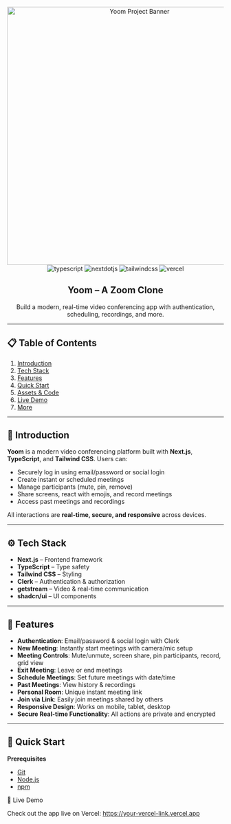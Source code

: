 <div align="center">
  <br />
    <a href="https://your-vercel-link.vercel.app" target="_blank">
      <img src="https://github.com/sanemi07/yoom/assets/your-banner-image" alt="Yoom Project Banner" width="600">
    </a>
  
  <br />

  <div>
    <img src="https://img.shields.io/badge/-TypeScript-black?style=for-the-badge&logoColor=white&logo=typescript&color=3178C6" alt="typescript" />
    <img src="https://img.shields.io/badge/-Next_JS-black?style=for-the-badge&logoColor=white&logo=nextdotjs&color=000000" alt="nextdotjs" />
    <img src="https://img.shields.io/badge/-Tailwind_CSS-black?style=for-the-badge&logoColor=white&logo=tailwindcss&color=06B6D4" alt="tailwindcss" />
    <img src="https://img.shields.io/badge/-Vercel-black?style=for-the-badge&logoColor=white&logo=vercel&color=000000" alt="vercel" />
  </div>

  <h2 align="center">Yoom – A Zoom Clone</h2>

  <div align="center">
    Build a modern, real-time video conferencing app with authentication, scheduling, recordings, and more.
  </div>
</div>

---

## 📋 Table of Contents

1. [Introduction](#introduction)  
2. [Tech Stack](#tech-stack)  
3. [Features](#features)  
4. [Quick Start](#quick-start)  
5. [Assets & Code](#assets-code)  
6. [Live Demo](#live-demo)  
7. [More](#more)

---

## 🤖 Introduction

**Yoom** is a modern video conferencing platform built with **Next.js**, **TypeScript**, and **Tailwind CSS**. Users can:

- Securely log in using email/password or social login  
- Create instant or scheduled meetings  
- Manage participants (mute, pin, remove)  
- Share screens, react with emojis, and record meetings  
- Access past meetings and recordings  

All interactions are **real-time, secure, and responsive** across devices.

---

## ⚙️ Tech Stack

- **Next.js** – Frontend framework  
- **TypeScript** – Type safety  
- **Tailwind CSS** – Styling  
- **Clerk** – Authentication & authorization  
- **getstream** – Video & real-time communication  
- **shadcn/ui** – UI components  

---

## 🔋 Features

- **Authentication**: Email/password & social login with Clerk  
- **New Meeting**: Instantly start meetings with camera/mic setup  
- **Meeting Controls**: Mute/unmute, screen share, pin participants, record, grid view  
- **Exit Meeting**: Leave or end meetings  
- **Schedule Meetings**: Set future meetings with date/time  
- **Past Meetings**: View history & recordings  
- **Personal Room**: Unique instant meeting link  
- **Join via Link**: Easily join meetings shared by others  
- **Responsive Design**: Works on mobile, tablet, desktop  
- **Secure Real-time Functionality**: All actions are private and encrypted  

---

## 🤸 Quick Start

**Prerequisites**

- [Git](https://git-scm.com/)  
- [Node.js](https://nodejs.org/en/)  
- [npm](https://www.npmjs.com/)  





🔗 Live Demo

Check out the app live on Vercel:
https://your-vercel-link.vercel.app
